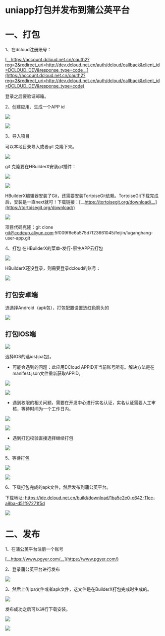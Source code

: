 # uniapp打包并发布到蒲公英平台
# 一、打包

1、在dcloud注册账号：

[__https://account.dcloud.net.cn/oauth2?reg=2&redirect_uri=http://dev.dcloud.net.cn/auth/dcloud/callback&client_id=DCLOUD_DEV&response_type=code__](https://account.dcloud.net.cn/oauth2?reg=2&redirect_uri=http://dev.dcloud.net.cn/auth/dcloud/callback&client_id=DCLOUD_DEV&response_type=code)

登录之后要验证邮箱。

2、创建应用、生成一个APP id

![](https://tcs-devops.aliyuncs.com/storage/112h98d48028574d3b8b2356ee902ca8568f?Signature=eyJhbGciOiJIUzI1NiIsInR5cCI6IkpXVCJ9.eyJBcHBJRCI6IjVlNzQ4MmQ2MjE1MjJiZDVjN2Y5YjMzNSIsIl9hcHBJZCI6IjVlNzQ4MmQ2MjE1MjJiZDVjN2Y5YjMzNSIsIl9vcmdhbml6YXRpb25JZCI6IiIsImV4cCI6MTY1MjUwMTY4NCwiaWF0IjoxNjUxODk2ODg0LCJyZXNvdXJjZSI6Ii9zdG9yYWdlLzExMmg5OGQ0ODAyODU3NGQzYjhiMjM1NmVlOTAyY2E4NTY4ZiJ9.h8QosIl8-A_MsSyz0ch2pOVhmhnK52QA0sv_wUZFd84&download=image.png "")

![](https://tcs-devops.aliyuncs.com/storage/112h7a70f40f7d8dd2cba88771d651a24603?Signature=eyJhbGciOiJIUzI1NiIsInR5cCI6IkpXVCJ9.eyJBcHBJRCI6IjVlNzQ4MmQ2MjE1MjJiZDVjN2Y5YjMzNSIsIl9hcHBJZCI6IjVlNzQ4MmQ2MjE1MjJiZDVjN2Y5YjMzNSIsIl9vcmdhbml6YXRpb25JZCI6IiIsImV4cCI6MTY1MjUwMTY4NCwiaWF0IjoxNjUxODk2ODg0LCJyZXNvdXJjZSI6Ii9zdG9yYWdlLzExMmg3YTcwZjQwZjdkOGRkMmNiYTg4NzcxZDY1MWEyNDYwMyJ9.SddWR2uGyej2StVa-ikwhAMCJfTjvfqrEfQLA5KgCK8&download=image.png "")

3、导入项目

可以本地目录导入或者git 克隆下来。

![](https://tcs-devops.aliyuncs.com/storage/112hb135725df6862d34cfce6c2e98140a1b?Signature=eyJhbGciOiJIUzI1NiIsInR5cCI6IkpXVCJ9.eyJBcHBJRCI6IjVlNzQ4MmQ2MjE1MjJiZDVjN2Y5YjMzNSIsIl9hcHBJZCI6IjVlNzQ4MmQ2MjE1MjJiZDVjN2Y5YjMzNSIsIl9vcmdhbml6YXRpb25JZCI6IiIsImV4cCI6MTY1MjUwMTY4NCwiaWF0IjoxNjUxODk2ODg0LCJyZXNvdXJjZSI6Ii9zdG9yYWdlLzExMmhiMTM1NzI1ZGY2ODYyZDM0Y2ZjZTZjMmU5ODE0MGExYiJ9.sRQc-UDnVbvfh5nGIsAtcu8KhTN8gSxBXMsiAzSylS4&download=image.png "")

git 克隆要在HBuilderX安装git插件：

![](https://tcs-devops.aliyuncs.com/storage/112h366cb74b2558460f93ac17ce8f29d189?Signature=eyJhbGciOiJIUzI1NiIsInR5cCI6IkpXVCJ9.eyJBcHBJRCI6IjVlNzQ4MmQ2MjE1MjJiZDVjN2Y5YjMzNSIsIl9hcHBJZCI6IjVlNzQ4MmQ2MjE1MjJiZDVjN2Y5YjMzNSIsIl9vcmdhbml6YXRpb25JZCI6IiIsImV4cCI6MTY1MjUwMTY4NCwiaWF0IjoxNjUxODk2ODg0LCJyZXNvdXJjZSI6Ii9zdG9yYWdlLzExMmgzNjZjYjc0YjI1NTg0NjBmOTNhYzE3Y2U4ZjI5ZDE4OSJ9.WEB_Y3jBAx56baueir1G9Pi3tyo_5j7x6g-GFHpICHc&download=image.png "")

![](https://tcs-devops.aliyuncs.com/storage/112hc96153ca275347a4efeb8336b6800b8b?Signature=eyJhbGciOiJIUzI1NiIsInR5cCI6IkpXVCJ9.eyJBcHBJRCI6IjVlNzQ4MmQ2MjE1MjJiZDVjN2Y5YjMzNSIsIl9hcHBJZCI6IjVlNzQ4MmQ2MjE1MjJiZDVjN2Y5YjMzNSIsIl9vcmdhbml6YXRpb25JZCI6IiIsImV4cCI6MTY1MjUwMTY4NCwiaWF0IjoxNjUxODk2ODg0LCJyZXNvdXJjZSI6Ii9zdG9yYWdlLzExMmhjOTYxNTNjYTI3NTM0N2E0ZWZlYjgzMzZiNjgwMGI4YiJ9.D8BpNDOUEOozrKIKnHqvM4kmUBObeaBUqi9FL2O-JLM&download=image.png "")

HBuilderX编辑器安装了Git，还需要安装TortoiseGit依赖。TortoiseGit下载完成后，安装是一直next就可！下载链接：[__https://tortoisegit.org/download/__](https://tortoisegit.org/download/)

![](https://tcs-devops.aliyuncs.com/storage/112h393873dce76daa6c94b04fd2f6575c68?Signature=eyJhbGciOiJIUzI1NiIsInR5cCI6IkpXVCJ9.eyJBcHBJRCI6IjVlNzQ4MmQ2MjE1MjJiZDVjN2Y5YjMzNSIsIl9hcHBJZCI6IjVlNzQ4MmQ2MjE1MjJiZDVjN2Y5YjMzNSIsIl9vcmdhbml6YXRpb25JZCI6IiIsImV4cCI6MTY1MjUwMTY4NCwiaWF0IjoxNjUxODk2ODg0LCJyZXNvdXJjZSI6Ii9zdG9yYWdlLzExMmgzOTM4NzNkY2U3NmRhYTZjOTRiMDRmZDJmNjU3NWM2OCJ9.84aaEh2K-80gLA8vAXneqfO7Qe4-c8vjQ5oABFHy77c&download=image.png "")



项目代码克隆：git clone git@codeup.aliyun.com:5f009f6e6a575d7f23661045/feijin/luganghang-user-app.git

4、打包 在HBuilderX的菜单-发行-原生APP云打包

![](https://tcs-devops.aliyuncs.com/storage/112hb03f35afa281f1f9b8a82252c2374ae7?Signature=eyJhbGciOiJIUzI1NiIsInR5cCI6IkpXVCJ9.eyJBcHBJRCI6IjVlNzQ4MmQ2MjE1MjJiZDVjN2Y5YjMzNSIsIl9hcHBJZCI6IjVlNzQ4MmQ2MjE1MjJiZDVjN2Y5YjMzNSIsIl9vcmdhbml6YXRpb25JZCI6IiIsImV4cCI6MTY1MjUwMTY4NCwiaWF0IjoxNjUxODk2ODg0LCJyZXNvdXJjZSI6Ii9zdG9yYWdlLzExMmhiMDNmMzVhZmEyODFmMWY5YjhhODIyNTJjMjM3NGFlNyJ9.NLiZzko75icXrsm4R7niVVdvJNcMYaFTEeuRQcuHx0E&download=image.png "")

HBuilderX还没登录，则需要登录dcloud的账号：

![](https://tcs-devops.aliyuncs.com/storage/112hf574345e5016455ad8f6b9fa27f527c4?Signature=eyJhbGciOiJIUzI1NiIsInR5cCI6IkpXVCJ9.eyJBcHBJRCI6IjVlNzQ4MmQ2MjE1MjJiZDVjN2Y5YjMzNSIsIl9hcHBJZCI6IjVlNzQ4MmQ2MjE1MjJiZDVjN2Y5YjMzNSIsIl9vcmdhbml6YXRpb25JZCI6IiIsImV4cCI6MTY1MjUwMTY4NCwiaWF0IjoxNjUxODk2ODg0LCJyZXNvdXJjZSI6Ii9zdG9yYWdlLzExMmhmNTc0MzQ1ZTUwMTY0NTVhZDhmNmI5ZmEyN2Y1MjdjNCJ9.QJXOGXxKYT0lytxNtabjq0Flc1MPtfHKH-scYuLhBDg&download=image.png "")

## 打包安卓端

选选择Android（apk包），打包配置设置选红色箭头的

![](https://tcs-devops.aliyuncs.com/storage/112h6290791e6af2fe126159e2e5b8a77b2a?Signature=eyJhbGciOiJIUzI1NiIsInR5cCI6IkpXVCJ9.eyJBcHBJRCI6IjVlNzQ4MmQ2MjE1MjJiZDVjN2Y5YjMzNSIsIl9hcHBJZCI6IjVlNzQ4MmQ2MjE1MjJiZDVjN2Y5YjMzNSIsIl9vcmdhbml6YXRpb25JZCI6IiIsImV4cCI6MTY1MjUwMTY4NCwiaWF0IjoxNjUxODk2ODg0LCJyZXNvdXJjZSI6Ii9zdG9yYWdlLzExMmg2MjkwNzkxZTZhZjJmZTEyNjE1OWUyZTViOGE3N2IyYSJ9.y84zB9wAh0E2TNeGnWcnU4-cZXi4EaQpxpYu-5iUauk&download=image.png "")

## 打包IOS端

![](https://tcs-devops.aliyuncs.com/storage/112h6c829400f4e531c10254894d5119ff02?Signature=eyJhbGciOiJIUzI1NiIsInR5cCI6IkpXVCJ9.eyJBcHBJRCI6IjVlNzQ4MmQ2MjE1MjJiZDVjN2Y5YjMzNSIsIl9hcHBJZCI6IjVlNzQ4MmQ2MjE1MjJiZDVjN2Y5YjMzNSIsIl9vcmdhbml6YXRpb25JZCI6IiIsImV4cCI6MTY1MjUwMTY4NCwiaWF0IjoxNjUxODk2ODg0LCJyZXNvdXJjZSI6Ii9zdG9yYWdlLzExMmg2YzgyOTQwMGY0ZTUzMWMxMDI1NDg5NGQ1MTE5ZmYwMiJ9.t3wcefDPfiE699FTRWWkPh7pS9EqcMO1UP_oRnz8XVs&download=image.png "")

选择IOS的选ios(ipa包)。



- 可能会遇到的问题：此应用DCloud APPID非当前账号所有。解决方法是在manifest.json文件重新获取APPID。

![](https://tcs-devops.aliyuncs.com/storage/112hc754f824e296e605d01f3ca480a0f1a2?Signature=eyJhbGciOiJIUzI1NiIsInR5cCI6IkpXVCJ9.eyJBcHBJRCI6IjVlNzQ4MmQ2MjE1MjJiZDVjN2Y5YjMzNSIsIl9hcHBJZCI6IjVlNzQ4MmQ2MjE1MjJiZDVjN2Y5YjMzNSIsIl9vcmdhbml6YXRpb25JZCI6IiIsImV4cCI6MTY1MjUwMTY4NCwiaWF0IjoxNjUxODk2ODg0LCJyZXNvdXJjZSI6Ii9zdG9yYWdlLzExMmhjNzU0ZjgyNGUyOTZlNjA1ZDAxZjNjYTQ4MGEwZjFhMiJ9.KdU3bcbJcL6hmN_xDbbIJKf9wDCvKcQKg4GbVAlJ2Gw&download=%E4%BC%81%E4%B8%9A%E5%BE%AE%E4%BF%A1%E6%88%AA%E5%9B%BE_16510578075793.png "")

![](https://tcs-devops.aliyuncs.com/storage/112h2e379a193702415d8c25ace147d726ef?Signature=eyJhbGciOiJIUzI1NiIsInR5cCI6IkpXVCJ9.eyJBcHBJRCI6IjVlNzQ4MmQ2MjE1MjJiZDVjN2Y5YjMzNSIsIl9hcHBJZCI6IjVlNzQ4MmQ2MjE1MjJiZDVjN2Y5YjMzNSIsIl9vcmdhbml6YXRpb25JZCI6IiIsImV4cCI6MTY1MjUwMTY4NCwiaWF0IjoxNjUxODk2ODg0LCJyZXNvdXJjZSI6Ii9zdG9yYWdlLzExMmgyZTM3OWExOTM3MDI0MTVkOGMyNWFjZTE0N2Q3MjZlZiJ9.N599qdjSOWiYa7QeeVMtX2okFWzXcngS-p4-m2Xlusw&download=image.png "")

- 遇到权限的相关问题，需要在开发中心进行实名认证，实名认证需要人工审核，等待时间为一个工作日内。

![](https://tcs-devops.aliyuncs.com/storage/112ha9563b02d8eaaad846776c2cab525752?Signature=eyJhbGciOiJIUzI1NiIsInR5cCI6IkpXVCJ9.eyJBcHBJRCI6IjVlNzQ4MmQ2MjE1MjJiZDVjN2Y5YjMzNSIsIl9hcHBJZCI6IjVlNzQ4MmQ2MjE1MjJiZDVjN2Y5YjMzNSIsIl9vcmdhbml6YXRpb25JZCI6IiIsImV4cCI6MTY1MjUwMTY4NCwiaWF0IjoxNjUxODk2ODg0LCJyZXNvdXJjZSI6Ii9zdG9yYWdlLzExMmhhOTU2M2IwMmQ4ZWFhYWQ4NDY3NzZjMmNhYjUyNTc1MiJ9.Yn96ZP4rDOeyTudmeO2L1sJTqZmjIypGWSY1mTNrPKY&download=%E4%BC%81%E4%B8%9A%E5%BE%AE%E4%BF%A1%E6%88%AA%E5%9B%BE_16510720158587.png "")

![](https://tcs-devops.aliyuncs.com/storage/112h7d556c8abb182fcf0000f4cf9df76fec?Signature=eyJhbGciOiJIUzI1NiIsInR5cCI6IkpXVCJ9.eyJBcHBJRCI6IjVlNzQ4MmQ2MjE1MjJiZDVjN2Y5YjMzNSIsIl9hcHBJZCI6IjVlNzQ4MmQ2MjE1MjJiZDVjN2Y5YjMzNSIsIl9vcmdhbml6YXRpb25JZCI6IiIsImV4cCI6MTY1MjUwMTY4NCwiaWF0IjoxNjUxODk2ODg0LCJyZXNvdXJjZSI6Ii9zdG9yYWdlLzExMmg3ZDU1NmM4YWJiMTgyZmNmMDAwMGY0Y2Y5ZGY3NmZlYyJ9.B1C_Pc2jP5MOuD7lb-QFlH5pHZ8pwYy1mjQUZ_8_rsA&download=%E4%BC%81%E4%B8%9A%E5%BE%AE%E4%BF%A1%E6%88%AA%E5%9B%BE_16510720547611.png "")

- 遇到打包校验直接选择继续打包

![](https://tcs-devops.aliyuncs.com/storage/112h89573fd942f0c17abc9c5911ecb09321?Signature=eyJhbGciOiJIUzI1NiIsInR5cCI6IkpXVCJ9.eyJBcHBJRCI6IjVlNzQ4MmQ2MjE1MjJiZDVjN2Y5YjMzNSIsIl9hcHBJZCI6IjVlNzQ4MmQ2MjE1MjJiZDVjN2Y5YjMzNSIsIl9vcmdhbml6YXRpb25JZCI6IiIsImV4cCI6MTY1MjUwMTY4NCwiaWF0IjoxNjUxODk2ODg0LCJyZXNvdXJjZSI6Ii9zdG9yYWdlLzExMmg4OTU3M2ZkOTQyZjBjMTdhYmM5YzU5MTFlY2IwOTMyMSJ9.N1NlCSxgm9kqmHOWxl4gxn2rMLO2XQeLQ-teMPQSUwg&download=image.png "")

5、等待打包

![](https://tcs-devops.aliyuncs.com/storage/112h01b677b016be3c9f5e98cc927fb00fd2?Signature=eyJhbGciOiJIUzI1NiIsInR5cCI6IkpXVCJ9.eyJBcHBJRCI6IjVlNzQ4MmQ2MjE1MjJiZDVjN2Y5YjMzNSIsIl9hcHBJZCI6IjVlNzQ4MmQ2MjE1MjJiZDVjN2Y5YjMzNSIsIl9vcmdhbml6YXRpb25JZCI6IiIsImV4cCI6MTY1MjUwMTY4NCwiaWF0IjoxNjUxODk2ODg0LCJyZXNvdXJjZSI6Ii9zdG9yYWdlLzExMmgwMWI2NzdiMDE2YmUzYzlmNWU5OGNjOTI3ZmIwMGZkMiJ9.I38bb_TGgqleXYGH38iAheQFfFv9UmteevPcOGgwpLU&download=image.png "")

![](https://tcs-devops.aliyuncs.com/storage/112hc5724a3efec8b989d296691405146fad?Signature=eyJhbGciOiJIUzI1NiIsInR5cCI6IkpXVCJ9.eyJBcHBJRCI6IjVlNzQ4MmQ2MjE1MjJiZDVjN2Y5YjMzNSIsIl9hcHBJZCI6IjVlNzQ4MmQ2MjE1MjJiZDVjN2Y5YjMzNSIsIl9vcmdhbml6YXRpb25JZCI6IiIsImV4cCI6MTY1MjUwMTY4NCwiaWF0IjoxNjUxODk2ODg0LCJyZXNvdXJjZSI6Ii9zdG9yYWdlLzExMmhjNTcyNGEzZWZlYzhiOTg5ZDI5NjY5MTQwNTE0NmZhZCJ9.EbdZQg0FJh57Q3YC2rFSHXAwap70-EFFD6oNJQ5MW-Y&download=image.png "")

6、下载打包完成的apk文件，然后发布到蒲公英平台。

下载地址: https://ide.dcloud.net.cn/build/download/1ba5c2e0-c642-11ec-a8ba-d51f97271f5d 

![](https://tcs-devops.aliyuncs.com/storage/112hb8d6411f5bf2023cdd6c20ebf0866d4e?Signature=eyJhbGciOiJIUzI1NiIsInR5cCI6IkpXVCJ9.eyJBcHBJRCI6IjVlNzQ4MmQ2MjE1MjJiZDVjN2Y5YjMzNSIsIl9hcHBJZCI6IjVlNzQ4MmQ2MjE1MjJiZDVjN2Y5YjMzNSIsIl9vcmdhbml6YXRpb25JZCI6IiIsImV4cCI6MTY1MjUwMTY4NCwiaWF0IjoxNjUxODk2ODg0LCJyZXNvdXJjZSI6Ii9zdG9yYWdlLzExMmhiOGQ2NDExZjViZjIwMjNjZGQ2YzIwZWJmMDg2NmQ0ZSJ9._AjRIKAZdnNBIJruonRlfifr9e5jRDt9-MtxIfXseTc&download=image.png "")

# 二、发布

1、在蒲公英平台注册一个账号

[__https://www.pgyer.com/__](https://www.pgyer.com/)

2、登录蒲公英平台进行发布

![](https://tcs-devops.aliyuncs.com/storage/112h023913c8d0041717b2c737b5f3b5a3d2?Signature=eyJhbGciOiJIUzI1NiIsInR5cCI6IkpXVCJ9.eyJBcHBJRCI6IjVlNzQ4MmQ2MjE1MjJiZDVjN2Y5YjMzNSIsIl9hcHBJZCI6IjVlNzQ4MmQ2MjE1MjJiZDVjN2Y5YjMzNSIsIl9vcmdhbml6YXRpb25JZCI6IiIsImV4cCI6MTY1MjUwMTY4NCwiaWF0IjoxNjUxODk2ODg0LCJyZXNvdXJjZSI6Ii9zdG9yYWdlLzExMmgwMjM5MTNjOGQwMDQxNzE3YjJjNzM3YjVmM2I1YTNkMiJ9.N_fuqNsiui-AIr3gAgbXYtP2_tok7z3QgaeyHlUHybQ&download=image.png "")

3、然后上传ipa文件或者apk文件，这文件是在BuilderX打包完成时生成的。

![](https://tcs-devops.aliyuncs.com/storage/112h0fd5ed3399e2036dd577de1920394f2e?Signature=eyJhbGciOiJIUzI1NiIsInR5cCI6IkpXVCJ9.eyJBcHBJRCI6IjVlNzQ4MmQ2MjE1MjJiZDVjN2Y5YjMzNSIsIl9hcHBJZCI6IjVlNzQ4MmQ2MjE1MjJiZDVjN2Y5YjMzNSIsIl9vcmdhbml6YXRpb25JZCI6IiIsImV4cCI6MTY1MjUwMTY4NCwiaWF0IjoxNjUxODk2ODg0LCJyZXNvdXJjZSI6Ii9zdG9yYWdlLzExMmgwZmQ1ZWQzMzk5ZTIwMzZkZDU3N2RlMTkyMDM5NGYyZSJ9.84Gj1m5Goo-HLIM7z9OtMHp65uVGRPpDvUej6bmVnUE&download=image.png "")

发布成功之后可以进行下载安装。

![](https://tcs-devops.aliyuncs.com/storage/112hea308d92c51def33fa9c2e48d2e3a037?Signature=eyJhbGciOiJIUzI1NiIsInR5cCI6IkpXVCJ9.eyJBcHBJRCI6IjVlNzQ4MmQ2MjE1MjJiZDVjN2Y5YjMzNSIsIl9hcHBJZCI6IjVlNzQ4MmQ2MjE1MjJiZDVjN2Y5YjMzNSIsIl9vcmdhbml6YXRpb25JZCI6IiIsImV4cCI6MTY1MjUwMTY4NCwiaWF0IjoxNjUxODk2ODg0LCJyZXNvdXJjZSI6Ii9zdG9yYWdlLzExMmhlYTMwOGQ5MmM1MWRlZjMzZmE5YzJlNDhkMmUzYTAzNyJ9.Ram7kyPMmwuj9mnDqj_3MSbcGAVC5CtQMQT99ANPl4Q&download=image.png "")

![](https://tcs-devops.aliyuncs.com/storage/112h41b1c64fa33d927a4322d97dc150eee4?Signature=eyJhbGciOiJIUzI1NiIsInR5cCI6IkpXVCJ9.eyJBcHBJRCI6IjVlNzQ4MmQ2MjE1MjJiZDVjN2Y5YjMzNSIsIl9hcHBJZCI6IjVlNzQ4MmQ2MjE1MjJiZDVjN2Y5YjMzNSIsIl9vcmdhbml6YXRpb25JZCI6IiIsImV4cCI6MTY1MjUwMTY4NCwiaWF0IjoxNjUxODk2ODg0LCJyZXNvdXJjZSI6Ii9zdG9yYWdlLzExMmg0MWIxYzY0ZmEzM2Q5MjdhNDMyMmQ5N2RjMTUwZWVlNCJ9.Mbu8fc-wqsCnD7lPqks2EJranDpG09ubqSJSJjBAeyw&download=QRCode_258.png "")







